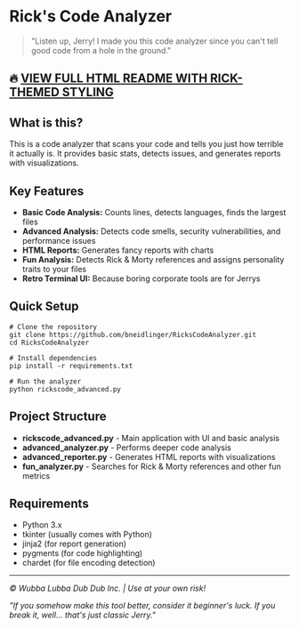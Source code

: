 # Rick's Code Analyzer

> "Listen up, Jerry! I made you this code analyzer since you can't tell good code from a hole in the ground."

## 🔥 [VIEW FULL HTML README WITH RICK-THEMED STYLING](https://bneidlinger.github.io/RicksCodeAnalyzer)

## What is this?

This is a code analyzer that scans your code and tells you just how terrible it actually is. It provides basic stats, detects issues, and generates reports with visualizations.

## Key Features

- **Basic Code Analysis:** Counts lines, detects languages, finds the largest files
- **Advanced Analysis:** Detects code smells, security vulnerabilities, and performance issues
- **HTML Reports:** Generates fancy reports with charts
- **Fun Analysis:** Detects Rick & Morty references and assigns personality traits to your files
- **Retro Terminal UI:** Because boring corporate tools are for Jerrys

## Quick Setup

```
# Clone the repository
git clone https://github.com/bneidlinger/RicksCodeAnalyzer.git
cd RicksCodeAnalyzer

# Install dependencies
pip install -r requirements.txt

# Run the analyzer
python rickscode_advanced.py
```

## Project Structure

- **rickscode_advanced.py** - Main application with UI and basic analysis
- **advanced_analyzer.py** - Performs deeper code analysis
- **advanced_reporter.py** - Generates HTML reports with visualizations
- **fun_analyzer.py** - Searches for Rick & Morty references and other fun metrics

## Requirements

- Python 3.x
- tkinter (usually comes with Python)
- jinja2 (for report generation)
- pygments (for code highlighting)
- chardet (for file encoding detection)

---

*© Wubba Lubba Dub Dub Inc. | Use at your own risk!*

*"If you somehow make this tool better, consider it beginner's luck. If you break it, well... that's just classic Jerry."*
